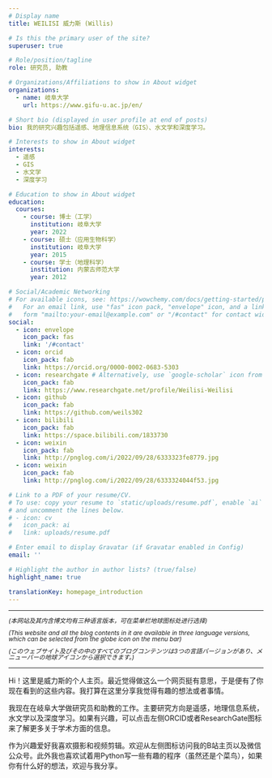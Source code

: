```yaml
---
# Display name
title: WEILISI 威力斯 (Willis)

# Is this the primary user of the site?
superuser: true

# Role/position/tagline
role: 研究员, 助教

# Organizations/Affiliations to show in About widget
organizations:
  - name: 岐阜大学
    url: https://www.gifu-u.ac.jp/en/

# Short bio (displayed in user profile at end of posts)
bio: 我的研究兴趣包括遥感、地理信息系统（GIS）、水文学和深度学习。

# Interests to show in About widget
interests:
  - 遥感
  - GIS
  - 水文学
  - 深度学习

# Education to show in About widget
education:
  courses:
    - course: 博士（工学）
      institution: 岐阜大学
      year: 2022
    - course: 硕士（应用生物科学）
      institution: 岐阜大学
      year: 2015
    - course: 学士（地理科学）
      institution: 内蒙古师范大学
      year: 2012

# Social/Academic Networking
# For available icons, see: https://wowchemy.com/docs/getting-started/page-builder/#icons
#   For an email link, use "fas" icon pack, "envelope" icon, and a link in the
#   form "mailto:your-email@example.com" or "/#contact" for contact widget.
social:
  - icon: envelope
    icon_pack: fas
    link: '/#contact'
  - icon: orcid
    icon_pack: fab
    link: https://orcid.org/0000-0002-0683-5303
  - icon: researchgate # Alternatively, use `google-scholar` icon from `ai` icon pack
    icon_pack: fab
    link: https://www.researchgate.net/profile/Weilisi-Weilisi
  - icon: github
    icon_pack: fab
    link: https://github.com/weils302
  - icon: bilibili
    icon_pack: fab
    link: https://space.bilibili.com/1833730
  - icon: weixin
    icon_pack: fab
    link: http://pnglog.com/i/2022/09/28/6333323fe8779.jpg
  - icon: weixin
    icon_pack: fab
    link: http://pnglog.com/i/2022/09/28/6333324044f53.jpg

# Link to a PDF of your resume/CV.
# To use: copy your resume to `static/uploads/resume.pdf`, enable `ai` icons in `params.toml`,
# and uncomment the lines below.
# - icon: cv
#   icon_pack: ai
#   link: uploads/resume.pdf

# Enter email to display Gravatar (if Gravatar enabled in Config)
email: ''

# Highlight the author in author lists? (true/false)
highlight_name: true

translationKey: homepage_introduction
---
```


---

<p style="font-size: 12px; line-height: 1;"><i>(本网站及其内含博文均有三种语言版本，可在菜单栏地球图标处进行选择)</i></p>
<p style="font-size: 12px; line-height: 1;"><i>(This website and all the blog contents in it are available in three language versions, which can be selected from the globe icon on the menu bar)</i></p>
<p style="font-size: 12px; line-height: 1;"><i>(このウェブサイト及びその中のすべてのブログコンテンツは3つの言語バージョンがあり、メニューバーの地球アイコンから選択できます。)</i></p>

---

Hi！这里是威力斯的个人主页。最近觉得做这么一个网页挺有意思，于是便有了你现在看到的这些内容。我打算在这里分享我觉得有趣的想法或者事情。

我现在在岐阜大学做研究员和助教的工作。主要研究方向是遥感，地理信息系统，水文学以及深度学习。如果有兴趣，可以点击左侧ORCID或者ResearchGate图标来了解更多关于学术方面的信息。

作为兴趣爱好我喜欢摄影和视频剪辑。欢迎从左侧图标访问我的B站主页以及微信公众号。此外我也喜欢试着用Python写一些有趣的程序（虽然还是个菜鸟），如果你有什么好的想法，欢迎与我分享。 

<!--{{< icon name="download" pack="fas" >}} Download my {{< staticref "uploads/demo_resume.pdf" "newtab" >}}resumé{{< /staticref >}}.-->
